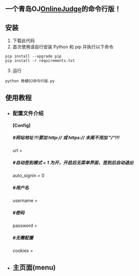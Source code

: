 ## 一个青岛OJ[OnlineJudge](https://github.com/QingdaoU/OnlineJudge)的命令行版！
## 安装
1. 下载此代码
2. 首次使用请自行安装 Python 和 pip 并执行以下命令
```
pip install --upgrade pip
pip install -r requirements.txt
```
3. 运行
```
python 稳健OJ命令行版.py
```
## 使用教程
- ### 配置文件介绍
  #### [Config]
  ##### #网站地址 !!!要加 http:// 或 https:// 末尾不用加 "/"!!!
  url = 
  ##### #自动签到模式 = 1 为开，开启后无菜单界面，签到后自动退出
  auto_signin = 0
  ##### #用户名
  username = 
  ##### #密码 
  password = 
  ##### #无需配置 
  cookies = 
- ##  主页面(menu)
